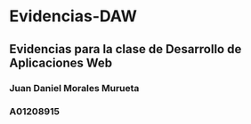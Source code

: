 # Evidencias-DAW

## Evidencias para la clase de Desarrollo de Aplicaciones Web
### Juan Daniel Morales Murueta
### A01208915

